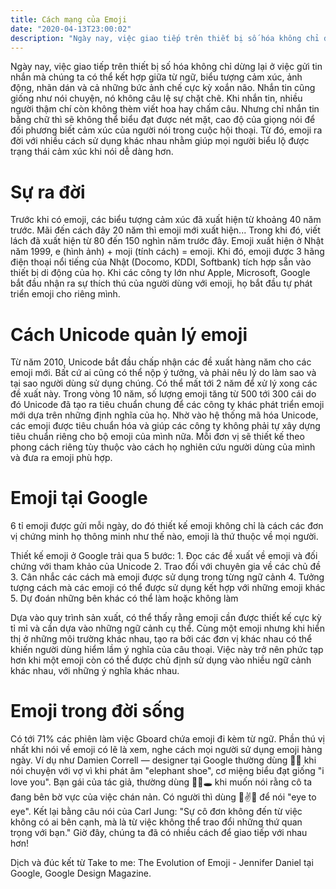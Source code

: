 ```yaml
---
title: Cách mạng của Emoji
date: "2020-04-13T23:00:02"
description: "Ngày nay, việc giao tiếp trên thiết bị số hóa không chỉ dừng lại ở việc gửi tin nhắn mà chúng ta có thể kết hợp giữa từ ngữ, biểu tượng cảm xúc, ảnh động, nhãn dán và cả những bức ảnh chế cực kỳ xoắn não."
---
```


Ngày nay, việc giao tiếp trên thiết bị số hóa không chỉ dừng lại ở việc gửi tin nhắn mà chúng ta có thể kết hợp giữa từ ngữ, biểu tượng cảm xúc, ảnh động, nhãn dán và cả những bức ảnh chế cực kỳ xoắn não.
Nhắn tin cũng giống như nói chuyện, nó không câu lệ sự chặt chẽ. Khi nhắn tin, nhiều người thậm chí còn không thèm viết hoa hay chấm câu. Nhưng chỉ nhắn tin bằng chữ thì sẽ không thể biểu đạt được nét mặt, cao độ của giọng nói để đối phương biết cảm xúc của người nói trong cuộc hội thoại. Từ đó, emoji ra đời với nhiều cách sử dụng khác nhau nhằm giúp mọi người biểu lộ được trạng thái cảm xúc khi nói dễ dàng hơn.

# Sự ra đời

Trước khi có emoji, các biểu tượng cảm xúc đã xuất hiện từ khoảng 40 năm trước. Mãi đến cách đây 20 năm thì emoji mới xuất hiện... Trong khi đó, viết lách đã xuất hiện từ 80 đến 150 nghìn năm trước đây. Emoji xuất hiện ở Nhật năm 1999, e (hình ảnh) + moji (tính cách) = emoji. Khi đó, emoji được 3 hãng điện thoại nổi tiếng của Nhật (Docomo, KDDI, Softbank) tích hợp sẵn vào thiết bị di động của họ. Khi các công ty lớn như Apple, Microsoft, Google bắt đầu nhận ra sự thích thú của người dùng với emoji, họ bắt đầu tự phát triển emoji cho riêng mình.

# Cách Unicode quản lý emoji

Từ năm 2010, Unicode bắt đầu chấp nhận các đề xuất hàng năm cho các emoji mới. Bất cứ ai cũng có thể nộp ý tưởng, và phải nêu lý do làm sao và tại sao người dùng sử dụng chúng. Có thể mất tới 2 năm để xử lý xong các đề xuất này. Trong vòng 10 năm, số lượng emoji tăng từ 500 tới 300 cái do đó Unicode đã tạo ra tiêu chuẩn chung để các công ty khác phát triển emoji mới dựa trên những định nghĩa của họ. Nhờ vào hệ thống mã hóa Unicode, các emoji được tiêu chuẩn hóa và giúp các công ty không phải tự xây dựng tiêu chuẩn riêng cho bộ emoji của mình nữa. Mỗi đơn vị sẽ thiết kế theo phong cách riêng tùy thuộc vào cách họ nghiên cứu người dùng của mình và đưa ra emoji phù hợp.

# Emoji tại Google

6 tỉ emoji được gửi mỗi ngày, do đó thiết kế emoji không chỉ là cách các đơn vị chứng minh họ thông minh như thế nào, emoji là thứ thuộc về mọi người.

Thiết kế emoji ở Google trải qua 5 bước:
    1. Đọc các đề xuất về emoji và đối chứng với tham khảo của Unicode
    2. Trao đổi với chuyên gia về các chủ đề
    3. Cân nhắc các cách mà emoji được sử dụng trong từng ngữ cảnh
    4. Tưởng tượng cách mà các emoji có thể được sử dụng kết hợp với những emoji khác
    5. Dự đoán những bên khác có thể làm hoặc không làm

Dựa vào quy trình sản xuất, có thể thấy rằng emoji cần được thiết kế cực kỳ tỉ mỉ và cần dựa vào những ngữ cảnh cụ thể. Cùng một emoji nhưng khi hiển thị ở những môi trường khác nhau, tạo ra bởi các đơn vị khác nhau có thể khiến người dùng hiểm lầm ý nghĩa của câu thoại. Việc này trở nên phức tạp hơn khi một emoji còn có thể được chủ định sử dụng vào nhiều ngữ cảnh khác nhau, với những ý nghĩa khác nhau.

# Emoji trong đời sống

Có tới 71% các phiên làm việc Gboard chứa emoji đi kèm từ ngữ. Phần thú vị nhất khi nói về emoji có lẽ là xem, nghe cách mọi người sử dụng emoji hàng ngày. Ví dụ như Damien Correll — designer tại Google thường dùng 🐘👞 khi nói chuyện với vợ vì khi phát âm "elephant shoe", cơ miệng biểu đạt giống "i love you". Bạn gái của tác giả, thường dùng 🤸‍♀️🕳️ khi muốn nói rằng cô ta đang bên bờ vực của việc chán nản. Có người thì dùng 👀✌️👀 để nói "eye to eye". Kết lại bằng câu nói của Carl Jung: "Sự cô đơn không đến từ việc không có ai bên cạnh, mà là từ việc không thể trao đổi những thứ quan trọng với bạn." Giờ đây, chúng ta đã có nhiều cách để giao tiếp với nhau hơn!

Dịch và đúc kết từ Take to me: The Evolution of Emoji - Jennifer Daniel tại Google, Google Design Magazine.